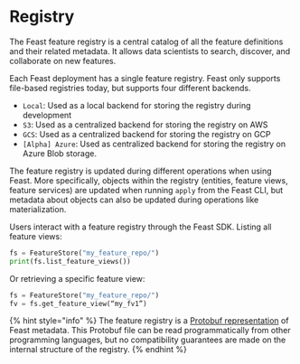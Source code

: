 # Registry

The Feast feature registry is a central catalog of all the feature definitions and their related metadata. It allows data scientists to search, discover, and collaborate on new features.

Each Feast deployment has a single feature registry. Feast only supports file-based registries today, but supports four different backends.

* `Local`: Used as a local backend for storing the registry during development
* `S3`: Used as a centralized backend for storing the registry on AWS
* `GCS`: Used as a centralized backend for storing the registry on GCP
* `[Alpha] Azure`: Used as centralized backend for storing the registry on Azure Blob storage.

The feature registry is updated during different operations when using Feast. More specifically, objects within the registry \(entities, feature views, feature services\) are updated when running `apply` from the Feast CLI, but metadata about objects can also be updated during operations like materialization.

Users interact with a feature registry through the Feast SDK. Listing all feature views:

```python
fs = FeatureStore("my_feature_repo/")
print(fs.list_feature_views())
```

Or retrieving a specific feature view:

```python
fs = FeatureStore("my_feature_repo/")
fv = fs.get_feature_view(“my_fv1”)
```

{% hint style="info" %}
The feature registry is a [Protobuf representation](https://github.com/feast-dev/feast/blob/master/protos/feast/core/Registry.proto) of Feast metadata. This Protobuf file can be read programmatically from other programming languages, but no compatibility guarantees are made on the internal structure of the registry.
{% endhint %}

